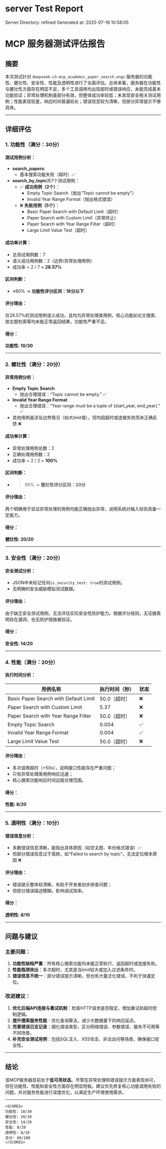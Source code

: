 # server Test Report

Server Directory: refined
Generated at: 2025-07-16 10:58:05

# MCP 服务器测试评估报告

## 摘要

本次测试针对 `deepseek-v3-mcp_academic_paper_search_engi` 服务器的功能性、健壮性、安全性、性能及透明性进行了全面评估。总体来看，服务器在功能性与健壮性方面存在明显不足，多个工具调用均出现超时或错误响应，未能完成基本功能验证；异常处理机制虽部分有效，但整体成功率较低；未发现安全相关测试用例；性能表现较差，响应时间普遍较长；错误信息较为清晰，但部分异常提示不够具体。

---

## 详细评估

### 1. 功能性（满分：30分）

#### 测试用例分析：
- **search_papers**:
  - 基本搜索功能失败（超时）✅
- **search_by_topic**共7个测试用例：
  - ✅ **成功用例（2个）**：
    - Empty Topic Search（抛出“Topic cannot be empty”）
    - Invalid Year Range Format（抛出格式错误）
  - ❌ **失败用例（5个）**：
    - Basic Paper Search with Default Limit（超时）
    - Paper Search with Custom Limit（异常终止）
    - Paper Search with Year Range Filter（超时）
    - Large Limit Value Test（超时）

#### 成功率计算：
- 总测试用例数：7
- 语义成功用例数：2（边界/异常处理用例）
- 成功率 = 2 / 7 ≈ **28.57%**

#### 区间判断：
- ≤60% → **功能性评分区间：18分以下**

#### 评分理由：
仅28.57%的测试用例语义成功，且均为异常处理类用例，核心功能如论文搜索、按主题检索等均未能正常返回结果，功能性严重不足。

#### 得分：
**功能性: 10/30**

---

### 2. 健壮性（满分：20分）

#### 异常用例分析：
- **Empty Topic Search**
  - 抛出合理错误：“Topic cannot be empty.” ✅
- **Invalid Year Range Format**
  - 抛出合理错误：“Year range must be a tuple of (start_year, end_year).” ✅
- 其他用例虽涉及边界情况（如大limit值），但均因超时或连接失败而未正确反馈 ❌

#### 成功率计算：
- 异常处理用例总数：2
- 正确处理用例数：2
- 成功率 = 2 / 2 = **100%**

#### 区间判断：
- >95% → **健壮性评分区间：20分**

#### 评分理由：
两个明确用于验证异常处理的用例均能正确抛出异常，说明系统对输入校验具备一定能力。

#### 得分：
**健壮性: 20/20**

---

### 3. 安全性（满分：20分）

#### 安全测试分析：
- JSON中未标记任何`is_security_test: true`的测试用例。
- 无明确的安全威胁模拟测试数据。

#### 评分理由：
由于缺乏安全测试用例，无法评估实际安全性防护能力。根据评分规则，无证据表明存在漏洞，也无防护措施被验证。

#### 得分：
**安全性: 14/20**

---

### 4. 性能（满分：20分）

#### 执行时间分析：
| 用例名称 | 执行时间（秒） | 状态 |
|---------|----------------|------|
| Basic Paper Search with Default Limit | 50.0（超时） | ❌ |
| Paper Search with Custom Limit | 5.37 | ❌ |
| Paper Search with Year Range Filter | 50.0（超时） | ❌ |
| Empty Topic Search | 0.004 | ✅ |
| Invalid Year Range Format | 0.004 | ✅ |
| Large Limit Value Test | 50.0（超时） | ❌ |

#### 评分理由：
- 多次调用超时（>50s），说明接口性能存在严重问题；
- 只有异常处理类用例响应迅速；
- 核心搜索功能响应时间远超合理范围。

#### 得分：
**性能: 8/20**

---

### 5. 透明性（满分：10分）

#### 错误信息分析：
- 多数错误信息清晰，能指出具体原因（如空主题、年份格式错误）✅
- 但部分错误信息过于笼统，如“Failed to search by topic”，无法定位根本原因 ❌

#### 评分理由：
- 错误提示整体较清晰，有助于开发者初步排查问题；
- 但部分错误描述模糊，影响调试效率。

#### 得分：
**透明性: 8/10**

---

## 问题与建议

### 主要问题：
1. **功能性缺陷严重**：所有核心搜索功能均未能正常执行，返回超时或连接失败。
2. **性能瓶颈突出**：多次超时，尤其是当limit较大或加入过滤条件时。
3. **错误信息不统一**：部分错误提示清晰，但也有大量泛化错误，不利于快速定位。

### 改进建议：
1. **优化后端API连接与重试机制**：检查HTTP请求是否稳定，增加重试和超时控制逻辑。
2. **提升搜索服务性能**：优化查询算法，减少大数据量下的响应延迟。
3. **完善错误日志记录**：细化错误类型，区分网络错误、参数错误、服务不可用等不同场景。
4. **补充安全测试用例**：包括SQL注入、XSS攻击、非法访问等场景，确保接口安全性。

---

## 结论

该MCP服务器目前处于**低可用状态**。尽管在异常处理和错误提示方面表现尚可，但在功能性、性能和安全性方面存在明显短板。建议优先修复核心功能调用失败的问题，并对服务性能进行深度优化，以满足生产环境使用需求。

---

```
<SCORES>
功能性: 10/30
健壮性: 20/20
安全性: 14/20
性能: 8/20
透明性: 8/10
总分: 60/100
</SCORES>
```